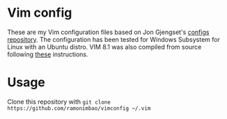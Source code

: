 # Vim config

These are my Vim configuration files based on Jon Gjengset's [configs repository](https://github.com/jonhoo/configs).
The configuration has been tested for Windows Subsystem for Linux with an Ubuntu distro.
VIM 8.1 was also compiled from source following [these](https://github.com/Valloric/YouCompleteMe/wiki/Building-Vim-from-source) instructions.

# Usage

Clone this repository with `git clone https://github.com/ramonimbao/vimconfig ~/.vim`
